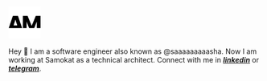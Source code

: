 <p>
  <img width="64px" height="64px" src="https://github.com/noveogroup-amorgunov/amorgunov.com/raw/master/src/assets/favicon192.png" />
</p>

Hey 👋 I am a software engineer also known as @saaaaaaaaasha. Now I am working at Samokat as a technical architect. Connect with me in [_**linkedin**_](https://www.linkedin.com/in/saaaaaaaaasha/) or [_**telegram**_](https://t.me/amorgunov).
